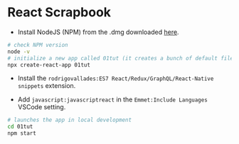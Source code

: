 # React Scrapbook

- Install NodeJS (NPM) from the .dmg downloaded [here](https://nodejs.org/en/download).

```bash
# check NPM version
node -v
# initialize a new app called 01tut (it creates a bunch of default files)
npx create-react-app 01tut
```

- Install the `rodrigovallades:ES7 React/Redux/GraphQL/React-Native snippets` extension.

- Add `javascript:javascriptreact` in the `Emmet:Include Languages` VSCode setting.

```bash
# launches the app in local development
cd 01tut
npm start
```